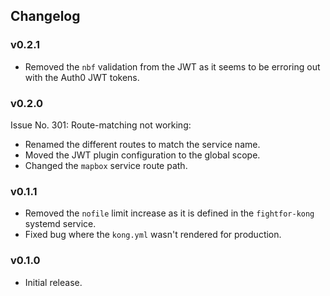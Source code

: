 ## Changelog

### v0.2.1

- Removed the `nbf` validation from the JWT as it seems to be erroring out with the Auth0 JWT tokens.

### v0.2.0

Issue No. 301: Route-matching not working:

- Renamed the different routes to match the service name.
- Moved the JWT plugin configuration to the global scope.
- Changed the `mapbox` service route path.

### v0.1.1

- Removed the `nofile` limit increase as it is defined in the `fightfor-kong` systemd service.
- Fixed bug where the `kong.yml` wasn't rendered for production.

### v0.1.0

- Initial release.
